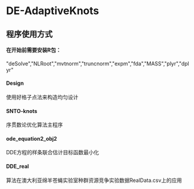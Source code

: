 # DE-AdaptiveKnots

## 程序使用方式

#### 在开始前需要安装R包：
"deSolve","NLRoot","mvtnorm","truncnorm","expm","fda","MASS","plyr","dplyr"

#### Design
使用好格子点法来构造均匀设计

#### SNTO-knots
序贯数论优化算法主程序

#### ode_equation2_obj2
DDE方程的样条联合估计目标函数最小化

#### DDE_real

算法在澳大利亚绵羊苍蝇实验室种群资源竞争实验数据RealData.csv上的应用
